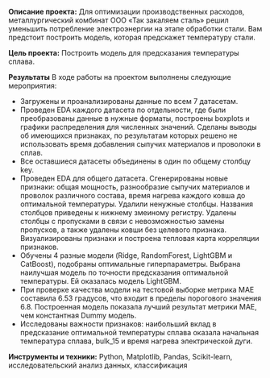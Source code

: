**Описание проекта:** Для оптимизации производственных расходов, металлургический комбинат ООО «Так закаляем сталь» решил уменьшить потребление электроэнергии на этапе обработки стали. Вам предстоит построить модель, которая предскажет температуру стали.

**Цель проекта:** Построить модель для предсказания температуры сплава.

**Результаты**
В ходе работы на проектом выполнены следующие мероприятия:
- Загружены и проанализированы данные по всем 7 датасетам.
- Проведен EDA каждого датасета по отдельности, где были преобразованы данные в нужные форматы, построены boxplots и графики распределения для численных значений. Сделаны выводы об имеющихся признаках, по результатам которых решено не использовать время добавления сыпучих материалов и проволоки в сплав. 
- Все оставшиеся датасеты объединены в один по общему столбцу key.
- Проведен EDA для общего датасета. Сгенерированы новые признаки: общая мощность, разнообразие сыпучих материалов и проволок различного состава, время нагрева каждого ковша до оптимальной температуры. Удалили ненужные столбцы. Названия столбцов приведены к нижнему змеиному регистру. Удалены столбцы с пропусками в связи с невозможностью замены пропусков, а также удалены ковши без целевого признака. Визуализированы признаки и построена тепловая карта корреляции признаков.
- Обучены 4 разные модели (Ridge, RandomForest, LightGBM и CatBoost), подобраны оптимальные гиперпараметры. Выбрана наилучшая модель по точности предсказания оптимальной температуры. Ей оказалась модель LightGBM.
- При проверке качества модели на тестовой выборке метрика MAE составила 6.53 градусов, что входит в пределы порогового значения 6.8. Построенная модель показала лучший результат метрики MAE, чем константная Dummy модель.
- Исследованы важности признаков: наибольший вклад в предсказание оптимальной температуры сплава оказала начальная температура сплава, bulk_15 и время нагрева электрической дуги.

**Инструменты и техники:** Python, Matplotlib, Pandas, Scikit-learn, исследовательский анализ данных, классификация
